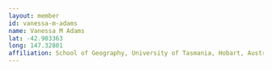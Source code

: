 ```yaml
---
layout: member
id: vanessa-m-adams
name: Vanessa M Adams
lat: -42.903363
long: 147.32801
affiliation: School of Geography, University of Tasmania, Hobart, Australia
---
```



